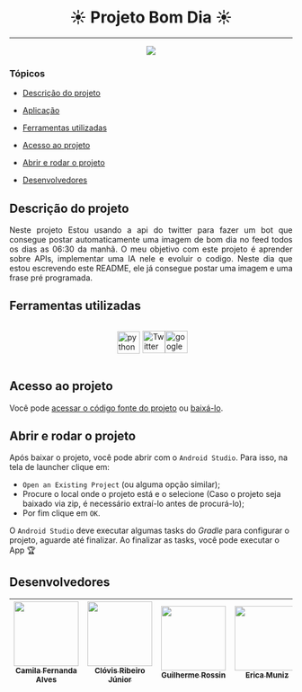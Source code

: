 <h1 align="center"> ☀️ Projeto Bom Dia ☀️ </h1>

<hr>

<p align="center">
   <img src="http://img.shields.io/static/v1?label=STATUS&message=EM%20DESENVOLVIMENTO&color=RED&style=for-the-badge"/>
</p>

### Tópicos 

- [Descrição do projeto](#descrição-do-projeto)

- [Aplicação](#aplicação)

- [Ferramentas utilizadas](#ferramentas-utilizadas)

- [Acesso ao projeto](#acesso-ao-projeto)

- [Abrir e rodar o projeto](#abrir-e-rodar-o-projeto)

- [Desenvolvedores](#desenvolvedores)

## Descrição do projeto 

<p align="justify">
  Neste projeto Estou usando a api do twitter para fazer um bot que consegue postar automaticamente uma imagem de bom dia no feed todos os dias as 06:30 da manhã. O meu objetivo com este projeto é aprender sobre APIs, implementar uma IA nele e evoluir o codigo. Neste dia que estou escrevendo este README, ele já consegue postar uma imagem e uma frase pré programada. 
</p>



###

## Ferramentas utilizadas
<div style="align-items: center;
                display: flex;
                flex-direction: row;
                flex-wrap: wrap;
                justify-content: center;">
   <a href="https://www.python.org" target="_blank" style="padding-left:1%;
                          padding-right: 1%;"> <img src="https://aws1.discourse-cdn.com/business6/uploads/python1/original/1X/fe459ce92996895410438d8efee327d394e419a0.png" alt="python" width="40" height="40"/> </a> 

  <a href="https://developer.twitter.com/en" target="_blank" style="padding-left:1%;
                          padding-right: 1%;"> <img src="https://cdn-icons-png.flaticon.com/512/733/733579.png" alt="Twitter" width="40" height="40"/> </a> 
  
  <a href="https://cloud.google.com" target="_blank" style="padding-left:1%;
                          padding-right: 1%;"> <img src="https://lirp.cdn-website.com/aa0ef369/dms3rep/multi/opt/google-cloud-icon-400w.png" alt="google" width="40" height="40"/> </a>
</div>
   
   
###

## Acesso ao projeto

Você pode [acessar o código fonte do projeto](https://github.com/camilafernanda/GlicoCare) ou [baixá-lo](https://github.com/camilafernanda/GlicoCare/archive/refs/heads/main.zip).

## Abrir e rodar o projeto

Após baixar o projeto, você pode abrir com o `Android Studio`. Para isso, na tela de launcher clique em:

- `Open an Existing Project` (ou alguma opção similar);
- Procure o local onde o projeto está e o selecione (Caso o projeto seja baixado via zip, é necessário extraí-lo antes de procurá-lo);
- Por fim clique em `OK`.

O `Android Studio` deve executar algumas tasks do *Gradle* para configurar o projeto, aguarde até finalizar. Ao finalizar as tasks, você pode executar o App 🏆 

## Desenvolvedores

| [<img src="https://avatars.githubusercontent.com/u/37356058?v=4" width=115><br><sub>Camila Fernanda Alves</sub>](https://github.com/camilafernanda) |  [<img src="https://avatars.githubusercontent.com/u/38091359?v=4" width=115><br><sub>Clóvis Ribeiro Júnior</sub>](https://github.com/crovim) |  [<img src="https://avatars.githubusercontent.com/u/37315196?v=4" width=115><br><sub>Guilherme Rossin</sub>](https://github.com/GuilhermeRossin) | [<img src="https://avatars.githubusercontent.com/u/21059035?v=4" width=115><br><sub>Erica Muniz</sub>](https://github.com/Erica08muniz) |
| :---: | :---: | :---: | :---: 
